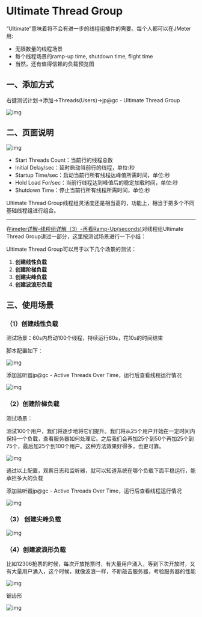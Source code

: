 # Ultimate Thread Group

“Ultimate”意味着将不会有进一步的线程组插件的需要。每个人都可以在JMeter用:

- 无限数量的线程场景
- 每个线程场景的ramp-up time, shutdown time, flight time
- 当然，还有值得信赖的负载预览图

## 一、添加方式

右键测试计划->添加->Threads(Users)->jp@gc - Ultimate Thread Group

![img](/assets/jmeter/2565457-20230820160724366-1550111674.png)

## 二、页面说明

![img](/assets/jmeter/2565457-20230820160909500-963096260.png)

- Start Threads Count：当前行的线程总数
- Initial Delay/sec：延时启动当前行的线程，单位:秒
- Startup Time/sec：启动当前行所有线程达峰值所需时间，单位:秒
- Hold Load For/sec：当前行线程达到峰值后的稳定加载时间，单位:秒
- Shutdown Time：停止当前行所有线程所需时间，单位:秒

Ultimate Thread Group线程组灵活度还是相当高的，功能上，相当于把多个不同基础线程组进行组合。

------

 在[jmeter详解-线程组详解（3）-再看Ramp-Up(seconds)](https://www.cnblogs.com/jiushao-ing/p/17643095.html)对线程组Ultimate Thread Group讲过一部分，这里按测试场景进行一下小结：

Ultimate Thread Group可以用于以下几个场景的测试：

1. **创建线性负载**
2. **创建阶梯负载**
3. **创建尖峰负载**
4. **创建波浪形负载**

## 三、使用场景

###  （1）创建线性负载

测试场景：60s内启动100个线程，持续运行60s，花10s的时间结束

脚本配置如下：

![img](/assets/jmeter/2565457-20230820161651539-1641025478.png)

添加监听器jp@gc - Active Threads Over Time，运行后查看线程运行情况

![img](/assets/jmeter/2565457-20230820162111158-645431283.png)

 

### **（2）创建阶梯负载**

测试场景：

测试100个用户，我们将逐步地将它们提升。我们将从25个用户开始在一定时间内保持一个负载，查看服务器如何处理它。之后我们会再加25个到50个再加25个到75个，最后加25个到100个用户。这种方法效果好得多，也更可靠。

![img](/assets/jmeter/2565457-20230820162350457-1690730289.png)

通过以上配置，观察日志和监听器，就可以知道系统在哪个负载下面平稳运行，能承担多大的负载

添加监听器jp@gc - Active Threads Over Time，运行后查看线程运行情况

![img](/assets/jmeter/2565457-20230820163535163-1110978385.png)

 

### （3） **创建尖峰负载**

![img](/assets/jmeter/2565457-20230820163844457-369533213.png)

 

### （4）**创建波浪形负载**

比如12306抢票的时候，每次开放抢票时，有大量用户涌入，等到下次开放时，又有大量用户涌入，这个时候，就像波浪一样，不断敲击服务器，考验服务器的性能

![img](/assets/jmeter/2565457-20230820164124197-2097501981.png)

锯齿形

![img](/assets/jmeter/2565457-20230820164625107-802839073.png)